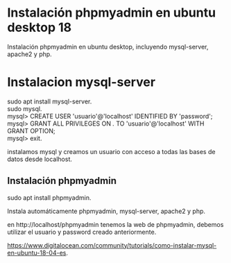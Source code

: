 
# Instalación phpmyadmin en ubuntu desktop 18



Instalación phpmyadmin en ubuntu desktop, incluyendo mysql-server, apache2 y php.


# Instalacion mysql-server

sudo apt install mysql-server.     
sudo mysql.      
		mysql> CREATE USER 'usuario'@'localhost' IDENTIFIED BY 'password';   
		mysql> GRANT ALL PRIVILEGES ON *.* TO 'usuario'@'localhost' WITH GRANT OPTION;   
		mysql> exit. 
      

instalamos mysql y creamos un usuario con acceso a todas las bases de datos desde localhost.  

## Instalación phpmyadmin

sudo apt install phpmyadmin.   

Instala automáticamente  phpmyadmin, mysql-server, apache2 y php.    

en http://localhost/phpmyadmin tenemos la web de phpmyadmin, debemos utilizar el usuario y password creado anteriormente.    








https://www.digitalocean.com/community/tutorials/como-instalar-mysql-en-ubuntu-18-04-es.   

 

